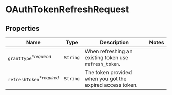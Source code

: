 

# OAuthTokenRefreshRequest



## Properties

Name | Type | Description | Notes
------------ | ------------- | ------------- | -------------
| `grantType`<sup>*_required_</sup> | ```String``` |  When refreshing an existing token use `refresh_token`.  |  |
| `refreshToken`<sup>*_required_</sup> | ```String``` |  The token provided when you got the expired access token.  |  |



